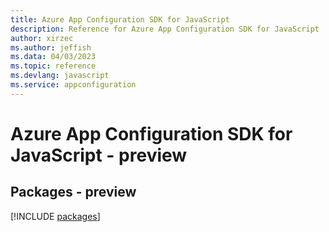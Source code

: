```yaml
---
title: Azure App Configuration SDK for JavaScript
description: Reference for Azure App Configuration SDK for JavaScript
author: xirzec
ms.author: jeffish
ms.data: 04/03/2023
ms.topic: reference
ms.devlang: javascript
ms.service: appconfiguration
---
```

# Azure App Configuration SDK for JavaScript - preview
## Packages - preview
[!INCLUDE [packages](app-configuration-index.md)]